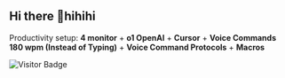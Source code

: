 ## Hi there 👋hihihi 

Productivity setup: **4 monitor** + **o1 OpenAI** + **Cursor** + **Voice Commands 180 wpm (Instead of Typing)** +  **Voice Command Protocols** + **Macros**

![Visitor Badge](https://visitor-badge.laobi.icu/badge?page_id=yourusername.yourrepository)

  

